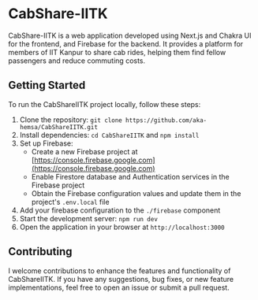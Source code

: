 # CabShare-IITK

CabShare-IITK is a web application developed using Next.js and Chakra UI for the frontend, and Firebase for the backend. It provides a platform for members of IIT Kanpur to share cab rides, helping them find fellow passengers and reduce commuting costs.

## Getting Started

To run the CabShareIITK project locally, follow these steps:

1. Clone the repository: `git clone https://github.com/aka-hemsa/CabShareIITK.git`
2. Install dependencies: `cd CabShareIITK` and `npm install`
3. Set up Firebase:
   - Create a new Firebase project at [https://console.firebase.google.com](https://console.firebase.google.com)
   - Enable Firestore database and Authentication services in the Firebase project
   - Obtain the Firebase configuration values and update them in the project's `.env.local` file
4. Add your firebase configuration to the `./firebase` component
5. Start the development server: `npm run dev`
6. Open the application in your browser at `http://localhost:3000`

## Contributing

I welcome contributions to enhance the features and functionality of CabShareIITK. If you have any suggestions, bug fixes, or new feature implementations, feel free to open an issue or submit a pull request.
